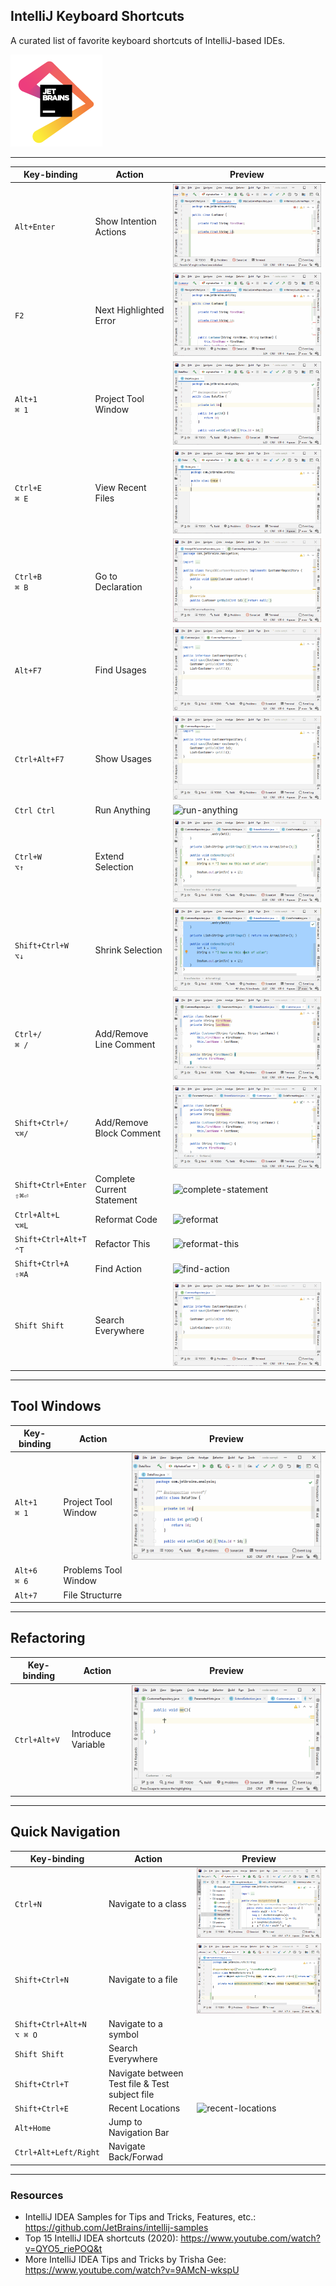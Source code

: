 IntelliJ Keyboard Shortcuts
---

A curated list of favorite keyboard shortcuts of IntelliJ-based IDEs. 

![jet-brains](assets/img/logo-jet-brains.png)

___

| Key-binding                   | Action                     | Preview                                                          |
| ----------------------------- | -------------------------- | ---------------------------------------------------------------- |
| `Alt+Enter`                   | Show Intention Actions     | ![show-context-actions](assets/img/show-context-actions.gif)     |
| `F2`                          | Next Highlighted Error     | ![next-highlighted-error](assets/img/next-highlighted-error.gif) |
| `Alt+1`<br>`⌘ 1`              | Project Tool Window        | ![project-tools-window](assets/img/project-tools-window.gif)     |
| `Ctrl+E`<br>`⌘ E`             | View Recent Files          | ![project-tools-window](assets/img/recent-files.gif)             |
| `Ctrl+B`<br>`⌘ B`             | Go to Declaration          | ![go-to-declaration](assets/img/goto-declaration.gif)            |
| `Alt+F7`                      | Find Usages                | ![find-usage](assets/img/find-usage.gif)                         |
| `Ctrl+Alt+F7`                 | Show Usages                | ![show-usage](assets/img/show-usage.gif)                         |
| `Ctrl Ctrl`                   | Run Anything               | ![run-anything](assets/img/run-anything.gif)                     |
| `Ctrl+W`  <br> `⌥↑`           | Extend Selection           | ![extend-selection](assets/img/extend-selection.gif)             |
| `Shift+Ctrl+W` <br> `⌥↓`      | Shrink Selection           | ![shrink-selection](assets/img/shrink-selection.gif)             |
| `Ctrl+/`<br>`⌘ /`             | Add/Remove Line Comment    | ![line-comment](assets/img/line-comment.gif)                     |
| `Shift+Ctrl+/`<br>`⌥⌘/`       | Add/Remove Block Comment   | ![block-comment](assets/img/block-comment.gif)                   |
| `Shift+Ctrl+Enter` <br> `⇧⌘⏎` | Complete Current Statement | ![complete-statement](assets/img/complete-statement.gif)         |
| `Ctrl+Alt+L` <br> `⌥⌘L`       | Reformat Code              | ![reformat](assets/img/reformat.gif)                             |
| `Shift+Ctrl+Alt+T` <br> `⌃T`  | Refactor This              | ![reformat-this](assets/img/reformat-this.gif)                   |
| `Shift+Ctrl+A` <br> `⇧⌘A`     | Find Action                | ![find-action](assets/img/find-action.gif)                       |
| `Shift Shift`                 | Search Everywhere          | ![search-everywhere](assets/img/search-everywhere.gif)           |

---
## Tool Windows 

| Key-binding      | Action               | Preview                                                      |
| ---------------- | -------------------- | ------------------------------------------------------------ |
| `Alt+1`<br>`⌘ 1` | Project Tool Window  | ![project-tools-window](assets/img/project-tools-window.gif) |
| `Alt+6`<br>`⌘ 6` | Problems Tool Window |                                                              |
| `Alt+7`<br>      | File Structurre      |                                                              |

---
## Refactoring

| Key-binding      | Action             | Preview                                                  |
| ---------------- | ------------------ | -------------------------------------------------------- |
| `Ctrl+Alt+V`<br> | Introduce Variable | ![introduce-variable](assets/img/introduce-variable.gif) |

---
## Quick Navigation

| Key-binding                   | Action                                         | Preview                                                |
| ----------------------------- | ---------------------------------------------- | ------------------------------------------------------ |
| `Ctrl+N`<br>                  | Navigate to a class                            | ![navigate-to-class](assets/img/navigate-to-class.gif) |
| `Shift+Ctrl+N`<br>            | Navigate to a file                             | ![navigate-to-file](assets/img/navigate-to-file.gif)   |
| `Shift+Ctrl+Alt+N`<br>`⌥ ⌘ O` | Navigate to a symbol                           |                                                        |
| `Shift Shift`                 | Search Everywhere                              |
| `Shift+Ctrl+T`<br>            | Navigate between Test file & Test subject file |                                                        |
| `Shift+Ctrl+E`<br>            | Recent Locations                               | ![recent-locations](assets/img/recent-locations.gif)   |
| `Alt+Home`<br>                | Jump to Navigation Bar                         |                                                        |
| `Ctrl+Alt+Left/Right` <br>    | Navigate Back/Forwad                           |                                                        |


___

### Resources

* IntelliJ IDEA Samples for Tips and Tricks, Features, etc.: <https://github.com/JetBrains/intellij-samples>
* Top 15 IntelliJ IDEA shortcuts (2020): <https://www.youtube.com/watch?v=QYO5_riePOQ&t>
* More IntelliJ IDEA Tips and Tricks by Trisha Gee: <https://www.youtube.com/watch?v=9AMcN-wkspU>